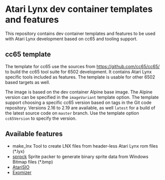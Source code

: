 # Atari Lynx dev container templates and features

This repository contains dev container templates and features to be used with Atari Lynx development based on cc65 and tooling support.

## cc65 template
The template for cc65 use the sources from https://github.com/cc65/cc65/ to build the cc65 tool suite for 6502 development. It contains Atari Lynx specific tools included as features. The template is usable for other 6502 based targets as well.

The image is based on the dev container Alpine base image. The Alpine version can be specified in the `imageVariant` template option. 
The template support choosing a specific cc65 version based on tags in the Git code repository. Versions 2.16 to 2.19 are available, as well `latest` for a build of the latest source code on `master` branch. Use the template option `cc65Version` to specify the version.

## Available features
- make_lnx
  Tool to create LNX files from header-less Atari Lynx rom files (*.lyx)
- [sprpck](https://github.com/42Bastian/sprpck)
  Sprite packer to generate binary sprite data from Windows Bitmap files (*.bmp)
- [AtariSIO](https://github.com/HiassofT/AtariSIO)
- [Exomizer](https://bitbucket.org/magli143/exomizer)

